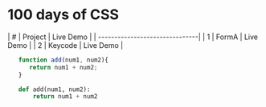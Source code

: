 # 100 days of CSS
| # | Project        | Live Demo |
| -------------------------------|
| 1 | FormA          | Live Demo |
| 2 | Keycode        | Live Demo |














```javascript
   function add(num1, num2){
      return num1 + num2;
   }
```

```python
   def add(num1, num2):
       return num1 + num2
```
